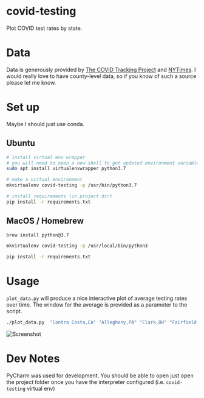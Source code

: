 # covid-testing

Plot COVID test rates by state. 

# Data

Data is generously provided by [The COVID Tracking Project](https://covidtracking.com/) and [NYTimes](https://github.com/nytimes/covid-19-data). I would really love to have county-level data, so if you know of such a source please let me know. 

# Set up

Maybe I should just use conda.

Ubuntu
---

```bash
# install virtual env wrapper
# you will need to open a new shell to get updated environment variables after installing
sudo apt install virtualenvwrapper python3.7

# make a virtual environment
mkvirtualenv covid-testing -p /usr/bin/python3.7

# install requirements (in project dir)
pip install -r requirements.txt

```

MacOS / Homebrew
----------------

```bash
brew install python@3.7

mkvirtualenv covid-testing -p /usr/local/bin/python3

pip install -r requirements.txt

```

# Usage

`plot_data.py` will produce a nice interactive plot of average testing rates over time. The window for the average is provided as a parameter to the script. 

```bash
./plot_data.py  "Contra Costa,CA" "Allegheny,PA" "Clark,OH" "Fairfield,CT" --metric=cases100k --window=7

```

![Screenshot](assets/Screen-2.png)

 # Dev Notes
 
 PyCharm was used for development. You should be able to open just open the project folder once you have the interpreter configured (i.e. `covid-testing` virtual env)
